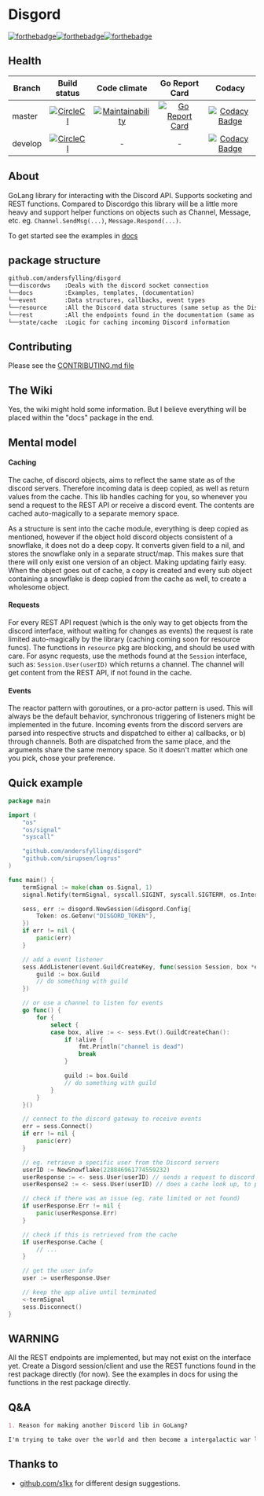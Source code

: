 # Disgord
[![forthebadge](https://forthebadge.com/images/badges/made-with-go.svg)](https://forthebadge.com)[![forthebadge](https://forthebadge.com/images/badges/contains-technical-debt.svg)](https://forthebadge.com)[![forthebadge](https://forthebadge.com/images/badges/for-you.svg)](https://forthebadge.com)

## Health
| Branch       | Build status  | Code climate | Go Report Card | Codacy |
| ------------ |:-------------:|:---------------:|:-------------:|:----------------:|
| master       | [![CircleCI](https://circleci.com/gh/andersfylling/disgord/tree/master.svg?style=shield)](https://circleci.com/gh/andersfylling/disgord/tree/master) | [![Maintainability](https://api.codeclimate.com/v1/badges/687d02ca069eba704af9/maintainability)](https://codeclimate.com/github/andersfylling/disgord/maintainability) | [![Go Report Card](https://goreportcard.com/badge/github.com/andersfylling/disgord)](https://goreportcard.com/report/github.com/andersfylling/disgord) | [![Codacy Badge](https://api.codacy.com/project/badge/Grade/a8b2edae3c114dadb7946afdc4105a51)](https://www.codacy.com/project/andersfylling/disgord/dashboard?utm_source=github.com&amp;utm_medium=referral&amp;utm_content=andersfylling/disgord&amp;utm_campaign=Badge_Grade_Dashboard) |
| develop     | [![CircleCI](https://circleci.com/gh/andersfylling/disgord/tree/develop.svg?style=shield)](https://circleci.com/gh/andersfylling/disgord/tree/develop) | - | - | [![Codacy Badge](https://api.codacy.com/project/badge/Grade/a8b2edae3c114dadb7946afdc4105a51)](https://www.codacy.com/project/andersfylling/disgord/dashboard?utm_source=github.com&amp;utm_medium=referral&amp;utm_content=andersfylling/disgord&amp;utm_campaign=Badge_Grade_Dashboard) |



## About
GoLang library for interacting with the Discord API. Supports socketing and REST functions. Compared to Discordgo this library will be a little more heavy and support helper functions on objects such as Channel, Message, etc.
 eg. `Channel.SendMsg(...)`, `Message.Respond(...)`.

To get started see the examples in [docs](docs/examples)

## package structure
```Markdown
github.com/andersfylling/disgord
└──discordws    :Deals with the discord socket connection
└──docs         :Examples, templates, (documentation)
└──event        :Data structures, callbacks, event types
└──resource     :All the Discord data structures (same setup as the Discord docs)
└──rest         :All the endpoints found in the documentation (same as resource)
└──state/cache  :Logic for caching incoming Discord information
```

## Contributing
Please see the [CONTRIBUTING.md file](CONTRIBUTING.md)

## The Wiki
Yes, the wiki might hold some information. But I believe everything will be placed within the "docs" package in the end.

## Mental model

#### Caching
The cache, of discord objects, aims to reflect the same state as of the discord servers. Therefore incoming data is deep copied, as well as return values from the cache.
This lib handles caching for you, so whenever you send a request to the REST API or receive a discord event. The contents are cached auto-magically to a separate memory space.

As a structure is sent into the cache module, everything is deep copied as mentioned, however if the object hold discord objects consistent of a snowflake, it does not do a deep copy. It converts given field to a nil, and stores the snowflake only in a separate struct/map. This makes sure that there will only exist one version of an object. Making updating fairly easy.
When the object goes out of cache, a copy is created and every sub object containing a snowflake is deep copied from the cache as well, to create a wholesome object.

#### Requests
For every REST API request (which is the only way to get objects from the discord interface, without waiting for changes as events) the request is rate limited auto-magically by the library (caching coming soon for resource funcs).
The functions in `resource` pkg are blocking, and should be used with care. For async requests, use the methods found at the `Session` interface, such as:
`Session.User(userID)` which returns a channel. The channel will get content from the REST API, if not found in the cache.

#### Events
The reactor pattern with goroutines, or a pro-actor pattern is used. This will always be the default behavior, synchronous triggering of listeners might be implemented in the future.
Incoming events from the discord servers are parsed into respective structs and dispatched to either a) callbacks, or b) through channels. Both are dispatched from the same place, and the arguments share the same memory space. So it doesn't matter which one you pick, chose your preference.

## Quick example

```go
package main

import (
    "os"
    "os/signal"
    "syscall"

    "github.com/andersfylling/disgord"
    "github.com/sirupsen/logrus"
)

func main() {
    termSignal := make(chan os.Signal, 1)
    signal.Notify(termSignal, syscall.SIGINT, syscall.SIGTERM, os.Interrupt, os.Kill)

    sess, err := disgord.NewSession(&disgord.Config{
        Token: os.Getenv("DISGORD_TOKEN"),
    })
    if err != nil {
        panic(err)
    }

    // add a event listener
    sess.AddListener(event.GuildCreateKey, func(session Session, box *event.GuildCreateBox) {
        guild := box.Guild
        // do something with guild
    })

    // or use a channel to listen for events
    go func() {
        for {
            select {
            case box, alive := <- sess.Evt().GuildCreateChan():
                if !alive {
                    fmt.Println("channel is dead")
                    break
                }

                guild := box.Guild
                // do something with guild
            }
        }
    }()

    // connect to the discord gateway to receive events
    err = sess.Connect()
    if err != nil {
        panic(err)
    }

    // eg. retrieve a specific user from the Discord servers
    userID := NewSnowflake(228846961774559232)
    userResponse := <- sess.User(userID) // sends a request to discord
    userResponse2 := <- sess.User(userID) // does a cache look up, to prevent rate limiting/banning

    // check if there was an issue (eg. rate limited or not found)
    if userResponse.Err != nil {
        panic(userResponse.Err)
    }

    // check if this is retrieved from the cache
    if userResponse.Cache {
        // ...
    }

    // get the user info
    user := userResponse.User

    // keep the app alive until terminated
    <-termSignal
    sess.Disconnect()
}
```

## WARNING
All the REST endpoints are implemented, but may not exist on the interface yet. Create a Disgord session/client and use the REST functions found in the rest package directly (for now). See the examples in docs for using the functions in the rest package directly.

## Q&A

```Markdown
1. Reason for making another Discord lib in GoLang?

I'm trying to take over the world and then become a intergalactic war lord. Have to start somewhere.
```







## Thanks to
* [github.com/s1kx](https://github.com/s1kx) for different design suggestions.

